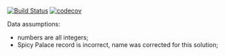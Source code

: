 [![Build Status](https://travis-ci.org/lcssimonini/restaurant-search.svg?branch=main)](https://travis-ci.org/lcssimonini/restaurant-search)
[![codecov](https://codecov.io/gh/lcssimonini/restaurant-search/branch/main/graph/badge.svg?token=E6NB6BGJJL)](https://codecov.io/gh/lcssimonini/restaurant-search)


Data assumptions:

* numbers are all integers;
* Spicy Palace record is incorrect, name was corrected for this solution;
